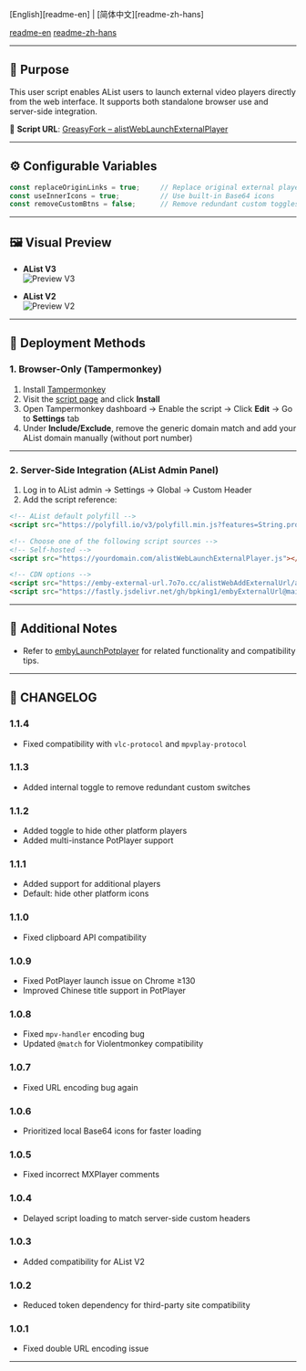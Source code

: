 [English][readme-en] | [简体中文][readme-zh-hans]

[readme-en](./README.md)
[readme-zh-hans](./README.zh-Hans.md)

---

## 🎯 Purpose
This user script enables AList users to launch external video players directly from the web interface. It supports both standalone browser use and server-side integration.

📜 **Script URL**: [GreasyFork – alistWebLaunchExternalPlayer](https://greasyfork.org/zh-CN/scripts/494829)

---

## ⚙️ Configurable Variables

```js
const replaceOriginLinks = true;     // Replace original external player links
const useInnerIcons = true;          // Use built-in Base64 icons
const removeCustomBtns = false;      // Remove redundant custom toggles
```

---

## 🖼️ Visual Preview

- **AList V3**  
  ![Preview V3](https://emby-external-url.7o7o.cc/alistWebAddExternalUrl/preview/preview01.png)

- **AList V2**  
  ![Preview V2](https://emby-external-url.7o7o.cc/alistWebAddExternalUrl/preview/preview02.png)

---

## 🧩 Deployment Methods

### 1. Browser-Only (Tampermonkey)

1. Install [Tampermonkey](https://www.tampermonkey.net)
2. Visit the [script page](https://greasyfork.org/zh-CN/scripts/494829) and click **Install**
3. Open Tampermonkey dashboard → Enable the script → Click **Edit** → Go to **Settings** tab
4. Under **Include/Exclude**, remove the generic domain match and add your AList domain manually (without port number)

---

### 2. Server-Side Integration (AList Admin Panel)

1. Log in to AList admin → Settings → Global → Custom Header
2. Add the script reference:

```html
<!-- AList default polyfill -->
<script src="https://polyfill.io/v3/polyfill.min.js?features=String.prototype.replaceAll"></script>

<!-- Choose one of the following script sources -->
<!-- Self-hosted -->
<script src="https://yourdomain.com/alistWebLaunchExternalPlayer.js"></script>

<!-- CDN options -->
<script src="https://emby-external-url.7o7o.cc/alistWebAddExternalUrl/alistWebLaunchExternalPlayer.js"></script>
<script src="https://fastly.jsdelivr.net/gh/bpking1/embyExternalUrl@main/embyWebAddExternalUrl/alistWebLaunchExternalPlayer.js"></script>
```

---

## 📌 Additional Notes

- Refer to [embyLaunchPotplayer](https://greasyfork.org/en/scripts/459297-embylaunchpotplayer) for related functionality and compatibility tips.

---

## 📝 CHANGELOG

### 1.1.4
- Fixed compatibility with `vlc-protocol` and `mpvplay-protocol`

### 1.1.3
- Added internal toggle to remove redundant custom switches

### 1.1.2
- Added toggle to hide other platform players
- Added multi-instance PotPlayer support

### 1.1.1
- Added support for additional players
- Default: hide other platform icons

### 1.1.0
- Fixed clipboard API compatibility

### 1.0.9
- Fixed PotPlayer launch issue on Chrome ≥130
- Improved Chinese title support in PotPlayer

### 1.0.8
- Fixed `mpv-handler` encoding bug
- Updated `@match` for Violentmonkey compatibility

### 1.0.7
- Fixed URL encoding bug again

### 1.0.6
- Prioritized local Base64 icons for faster loading

### 1.0.5
- Fixed incorrect MXPlayer comments

### 1.0.4
- Delayed script loading to match server-side custom headers

### 1.0.3
- Added compatibility for AList V2

### 1.0.2
- Reduced token dependency for third-party site compatibility

### 1.0.1
- Fixed double URL encoding issue

---

